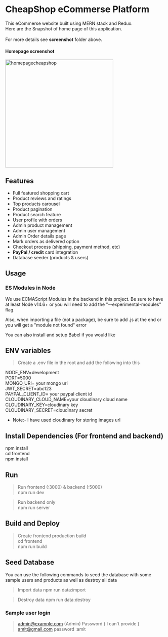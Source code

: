 # CheapShop eCommerse Platform
This eCommerse website built using MERN stack and Redux.<br>
Here are the Snapshot of home page of this application.<br><br>
For more details see **screenshot** folder above.<br>
#### Homepage screenshot
<img width="341" alt="homepagecheapshop" src="https://user-images.githubusercontent.com/123208927/214512172-7512fb3f-7ba7-4a2e-bf41-bbbed899e353.PNG">

## Features
* Full featured shopping cart
* Product reviews and ratings
* Top products carousel
* Product pagination
* Product search feature
* User profile with orders
* Admin product management
* Admin user management
* Admin Order details page
* Mark orders as delivered option
* Checkout process (shipping, payment method, etc)
* **PayPal / credit** card integration
* Database seeder (products & users)

## Usage

### ES Modules in Node

We use ECMAScript Modules in the backend in this project. Be sure to have at least Node v14.6+ or you will need to add the "--experimental-modules" flag.

Also, when importing a file (not a package), be sure to add .js at the end or you will get a "module not found" error

You can also install and setup Babel if you would like

## ENV variables 
> Create a .env file in the root and add the following into this <br>

NODE_ENV=development<br>
PORT=5000<br>
MONGO_URI= your mongo uri<br>
JWT_SECRET=abc123<br>
PAYPAL_CLIENT_ID= your paypal client id<br>
CLOUDINARY_CLOUD_NAME=your cloudinary cloud name<br>
CLOUDINARY_KEY=cloudinary key <br>
CLOUDINARY_SECRET=cloudinary secret<br>

* Note:- I have used cloudinary for storing images url

## Install Dependencies (For frontend and backend)
npm install <br>
cd frontend <br>
npm install <br>

## Run
> Run frontend (:3000) & backend (:5000)<br>
  npm run dev

> Run backend only<br>
  npm run server<br>
  
## Build and Deploy
> Create frontend production build<br>
 cd frontend <br>
 npm run build<br>
 
## Seed Database
You can use the following commands to seed the database with some sample users and products as well as destroy all data<br>

> Import data
npm run data:import<br>

> Destroy data
npm run data:destroy<br>

### Sample user login
> admin@example.com (Admin)
Password ( I can't provide )<br>
> amit@gmail.com
password :amit




